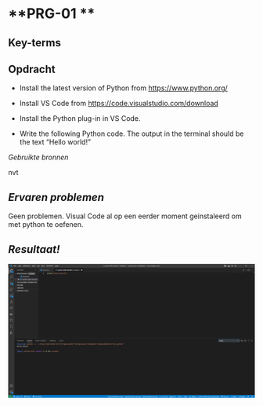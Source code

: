 **PRG-01 **
===
**Key-terms**
---





**Opdracht**
---
- Install the latest version of Python from https://www.python.org/

- Install VS Code from https://code.visualstudio.com/download

- Install the Python plug-in in VS Code.

- Write the following Python code. The output in the terminal should be the text “Hello world!”


*Gebruikte bronnen*

nvt

*Ervaren problemen*
---
Geen problemen. Visual Code al op een eerder moment geinstaleerd om met python te oefenen.

*Resultaat!*
---
![helloworld](<../../00_includes/Python/PRG-01 - Setting up/hello world.png>)
